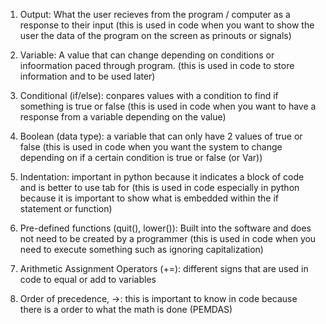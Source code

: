 1) Output: What the user recieves from the program / computer as a response to their input (this is used in code when you want to show the user the data of the program on the screen as prinouts or signals)

2) Variable:  A value that can change depending on conditions or infoormation paced through program. (this is used in code to store information and to be used later)

3) Conditional (if/else): conpares values with a condition to find if something is true or false (this is used in code when you want to have a response from a variable depending on the value)

4) Boolean (data type): a variable that can only have 2 values of true or false (this is used in code when you want the system to change depending on if a certain condition is true or false (or Var))

5) Indentation: important in python because it indicates a block of code and is better to use tab for (this is used in code especially in python because it is important to show what is embedded within the if statement or function)

6) Pre-defined functions (quit(), lower()): Built into the software and does not need to be created by a programmer (this is used in code when you need to execute something such as ignoring capitalization)

7) Arithmetic Assignment Operators (+=): different signs that are used in code to equal or add to variables

8) Order of precedence, ->: this is important to know in code because there is a order to what the math is done (PEMDAS)

